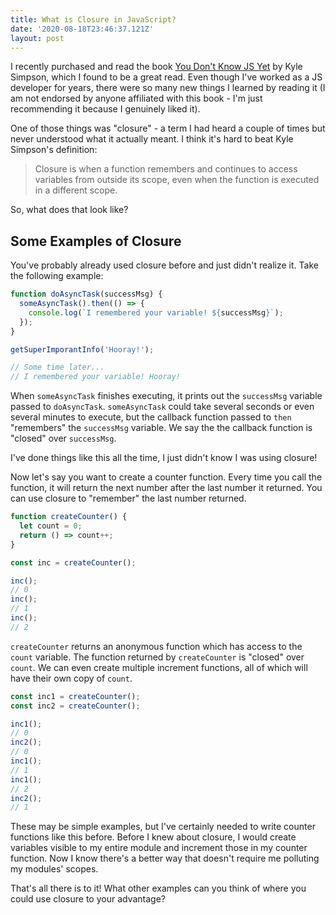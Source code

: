 ```yaml
---
title: What is Closure in JavaScript?
date: '2020-08-18T23:46:37.121Z'
layout: post
---
```


I recently purchased and read the book [You Don't Know JS Yet](https://www.amazon.com/You-Dont-Know-JS-Yet-ebook/dp/B084BNMN7T/ref=sr_1_2_sspa?dchild=1&keywords=you+don%27t+know+js+yet&qid=1597812272&sr=8-2-spons&psc=1&spLa=ZW5jcnlwdGVkUXVhbGlmaWVyPUEyVFlYMUJaOTQ2TzY3JmVuY3J5cHRlZElkPUEwMzA3MDI4Qlo2TDdCVlMwM0xBJmVuY3J5cHRlZEFkSWQ9QTA0ODk5NDgzVVFFSE1LSjlSQ0U5JndpZGdldE5hbWU9c3BfYXRmJmFjdGlvbj1jbGlja1JlZGlyZWN0JmRvTm90TG9nQ2xpY2s9dHJ1ZQ==) by Kyle Simpson, which I found to be a great read. Even though I've worked as a JS developer for years, there were so many new things I learned by reading it (I am not endorsed by anyone affiliated with this book - I'm just recommending it because I genuinely liked it).

One of those things was "closure" - a term I had heard a couple of times but never understood what it actually meant. I think it's hard to beat Kyle Simpson's definition:

> Closure is when a function remembers and continues to access variables from outside its scope, even when the function is executed in a different scope.

So, what does that look like?

## Some Examples of Closure

You've probably already used closure before and just didn't realize it. Take the following example:

```js
function doAsyncTask(successMsg) {
  someAsyncTask().then(() => {
    console.log(`I remembered your variable! ${successMsg}`);
  });
}

getSuperImporantInfo('Hooray!');

// Some time later...
// I remembered your variable! Hooray!
```

When `someAsyncTask` finishes executing, it prints out the `successMsg` variable passed to `doAsyncTask`. `someAsyncTask` could take several seconds or even several minutes to execute, but the callback function passed to `then` "remembers" the `successMsg` variable. We say the the callback function is "closed" over `successMsg`.

I've done things like this all the time, I just didn't know I was using closure!

Now let's say you want to create a counter function. Every time you call the function, it will return the next number after the last number it returned. You can use closure to "remember" the last number returned.

```js
function createCounter() {
  let count = 0;
  return () => count++;
}

const inc = createCounter();

inc();
// 0
inc();
// 1
inc();
// 2
```

`createCounter` returns an anonymous function which has access to the `count` variable. The function returned by `createCounter` is "closed" over `count`. We can even create multiple increment functions, all of which will have their own copy of `count`.

```js
const inc1 = createCounter();
const inc2 = createCounter();

inc1();
// 0
inc2();
// 0
inc1();
// 1
inc1();
// 2
inc2();
// 1
```

These may be simple examples, but I've certainly needed to write counter functions like this before. Before I knew about closure, I would create variables visible to my entire module and increment those in my counter function. Now I know there's a better way that doesn't require me polluting my modules' scopes.

That's all there is to it! What other examples can you think of where you could use closure to your advantage?
